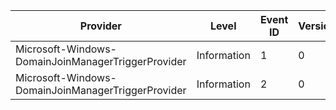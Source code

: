 Provider                                            |  Level        |  Event ID  |  Version  |  Channel  |  Task  |  Opcode                    |  Keyword                    |  Message
----------------------------------------------------|---------------|------------|-----------|-----------|--------|----------------------------|-----------------------------|---------
Microsoft-Windows-DomainJoinManagerTriggerProvider  |  Information  |  1         |  0        |           |        |  Opcode_DomainJoinEvent    |  Keyword_DomainJoinEvent    |
Microsoft-Windows-DomainJoinManagerTriggerProvider  |  Information  |  2         |  0        |           |        |  Opcode_DomainUnjoinEvent  |  Keyword_DomainUnjoinEvent  |